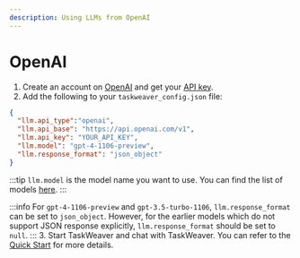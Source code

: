 ```yaml
---
description: Using LLMs from OpenAI
---
```

# OpenAI

1. Create an account on [OpenAI](https://beta.openai.com/) and get your [API key](https://platform.openai.com/api-keys).
2. Add the following to your `taskweaver_config.json` file:
```json showLineNumbers
{
  "llm.api_type":"openai",
  "llm.api_base": "https://api.openai.com/v1",
  "llm.api_key": "YOUR_API_KEY",
  "llm.model": "gpt-4-1106-preview",
  "llm.response_format": "json_object"
}
```
:::tip
`llm.model` is the model name you want to use.
You can find the list of models [here](https://platform.openai.com/docs/models).
:::

:::info
For `gpt-4-1106-preview` and `gpt-3.5-turbo-1106`, `llm.response_format` can be set to `json_object`.
However, for the earlier models which do not support JSON response explicitly, `llm.response_format` should be set to `null`.
:::
3. Start TaskWeaver and chat with TaskWeaver.
You can refer to the [Quick Start](../quickstart.md) for more details.
